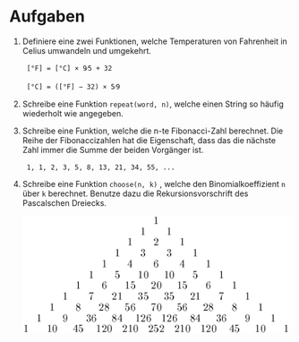 # Aufgaben 

1. Definiere eine zwei Funktionen, welche Temperaturen von Fahrenheit in Celius umwandeln und umgekehrt. 

        [°F] = [°C] × 9⁄5 + 32
        
        [°C] = ([°F] − 32) × 5⁄9

2. Schreibe eine Funktion `repeat(word, n)`, welche einen String so häufig wiederholt wie angegeben.

3. Schreibe eine Funktion, welche die n-te Fibonacci-Zahl berechnet. Die Reihe der Fibonaccizahlen hat die Eigenschaft, dass das die nächste Zahl immer die Summe der beiden Vorgänger ist.

        1, 1, 2, 3, 5, 8, 13, 21, 34, 55, ...

4. Schreibe eine Funktion `choose(n, k)`  , welche den Binomialkoeffizient `n` über `k` berechnet. Benutze dazu die Rekursionsvorschrift des Pascalschen Dreiecks. 
    
    ![Pascalsches Dreieck](Pascal_triangle.png)
